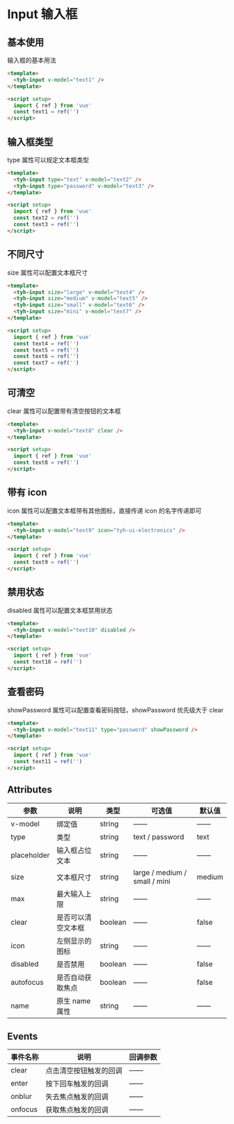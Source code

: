 # Input 输入框

## 基本使用

输入框的基本用法

<tyh-input v-model="text1" />

```html
<template>
  <tyh-input v-model="text1" />
</template>

<script setup>
  import { ref } from 'vue'
  const text1 = ref('')
</script>
```

## 输入框类型

type 属性可以规定文本框类型

<tyh-input type="text" v-model="text2" />
<tyh-input type="password" v-model="text3" />

```html
<template>
  <tyh-input type="text" v-model="text2" />
  <tyh-input type="password" v-model="text3" />
</template>

<script setup>
  import { ref } from 'vue'
  const text2 = ref('')
  const text3 = ref('')
</script>
```

## 不同尺寸

<tyh-input size="large" v-model="text4" />
<tyh-input size="medium" v-model="text5" />
<tyh-input size="small" v-model="text6" />
<tyh-input size="mini" v-model="text7" />

size 属性可以配置文本框尺寸

```html
<template>
  <tyh-input size="large" v-model="text4" />
  <tyh-input size="medium" v-model="text5" />
  <tyh-input size="small" v-model="text6" />
  <tyh-input size="mini" v-model="text7" />
</template>

<script setup>
  import { ref } from 'vue'
  const text4 = ref('')
  const text5 = ref('')
  const text6 = ref('')
  const text7 = ref('')
</script>
```

## 可清空

clear 属性可以配置带有清空按钮的文本框

<tyh-input v-model="text8" clear />

```html
<template>
  <tyh-input v-model="text8" clear />
</template>

<script setup>
  import { ref } from 'vue'
  const text8 = ref('')
</script>
```

## 带有 icon

icon 属性可以配置文本框带有其他图标，直接传递 icon 的名字传递即可

<tyh-input v-model="text9" icon="tyh-ui-electronics" />

```html
<template>
  <tyh-input v-model="text9" icon="tyh-ui-electronics" />
</template>

<script setup>
  import { ref } from 'vue'
  const text9 = ref('')
</script>
```

## 禁用状态

disabled 属性可以配置文本框禁用状态

<tyh-input v-model="text10" disabled />

```html
<template>
  <tyh-input v-model="text10" disabled />
</template>

<script setup>
  import { ref } from 'vue'
  const text10 = ref('')
</script>
```

## 查看密码

showPassword 属性可以配置查看密码按钮，showPassword 优先级大于 clear

<tyh-input v-model="text11" type="password" showPassword />

```html
<template>
  <tyh-input v-model="text11" type="password" showPassword />
</template>

<script setup>
  import { ref } from 'vue'
  const text11 = ref('')
</script>
```

## Attributes

| 参数        | 说明               | 类型    | 可选值                        | 默认值 |
| ----------- | ------------------ | ------- | ----------------------------- | ------ |
| v-model     | 绑定值             | string  | ——                            | ——     |
| type        | 类型               | string  | text / password               | text   |
| placeholder | 输入框占位文本     | string  | ——                            | ——     |
| size        | 文本框尺寸         | string  | large / medium / small / mini | medium |
| max         | 最大输入上限       | string  | ——                            | ——     |
| clear       | 是否可以清空文本框 | boolean | ——                            | false  |
| icon        | 左侧显示的图标     | string  | ——                            | ——     |
| disabled    | 是否禁用           | boolean | ——                            | false  |
| autofocus   | 是否自动获取焦点   | boolean | ——                            | false  |
| name        | 原生 name 属性     | string  | ——                            | ——     |

## Events

| 事件名称 | 说明                   | 回调参数 |
| -------- | ---------------------- | -------- |
| clear    | 点击清空按钮触发的回调 | ——       |
| enter    | 按下回车触发的回调     | ——       |
| onblur   | 失去焦点触发的回调     | ——       |
| onfocus  | 获取焦点触发的回调     | ——       |

<script setup>
  import { ref } from 'vue'
  const text1 = ref('')
  const text2 = ref('')
  const text3 = ref('')
  const text4 = ref('')
  const text5 = ref('')
  const text6 = ref('')
  const text7 = ref('')
  const text8 = ref('')
  const text9 = ref('')
  const text10 = ref('')
  const text11 = ref('')
</script>
